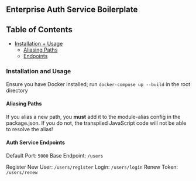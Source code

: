 ## Enterprise Auth Service Boilerplate

## Table of Contents
  - [Installation + Usage](#usage)
    + [Aliasing Paths](#alias)
    + [Endpoints](#endpoints)

### <a name="usage"></a> Installation and Usage
Ensure you have Docker installed; run `docker-compose up --build` in the root directory

#### <a name="alias"></a> Aliasing Paths
If you alias a new path, you **must** add it to the module-alias config in the package.json. If you do not, the transpiled JavaScript code will not be able to resolve the alias!

#### <a name="endpoints"></a> Auth Service Endpoints

Default Port: `5000`
Base Endpoint: `/users`

Register New User: `/users/register`
Login: `/users/login`
Renew Token: `/users/renew`
